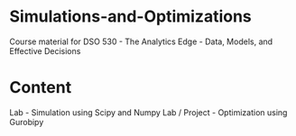 # Simulations-and-Optimizations
Course material for DSO 530 - The Analytics Edge - Data, Models, and Effective Decisions

# Content
Lab - Simulation using Scipy and Numpy
Lab / Project - Optimization using Gurobipy
